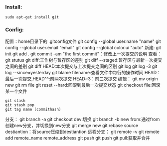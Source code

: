 ### Install: ###
    sudo apt-get install git
### Config: ###
配置：home目录下的 .gitconfig文件
	git config --global user.name "name"
    git config --global user.email "email"
	git config --global color.ui "auto"
新建:
    git init 
	git add .
	git commit -am "the first commit"：修改上一次提交的说明
查看：
	git stutus
	git diff:工作树与暂存区的差别
    git diff --staged:暂存区与最新一次提交之间的差别
    git diff HEAD:本次提交与上次提交之间的区别
    git log
    git log -3
    git log --since=yesterday
	git blame filename:查看文件中每行的操作时间
	HEAD：最后一次提交,HEAD^^:前两次提交 HEAD~3：前三次提交
编辑：
	git mv  origin new
	git rm  file
	git reset --hard:回滚到最后一次提交状态
	git checkout file:回滚某一个文件

	git stash
	git stash pop
	git tag name (commithash)
分支：
	git branch -a
	git checkout dev:切换
	git branch -b new from:通过from创建new分支，并切换到new分支
	git merge new
	git rebase source destiantion：将source压缩到destiantion
远程分支：
	git remote -v
	git remote add remote_name remote_address
	git push <remote name> <branch name>
	git push <remote name> <local branch name:remote branch name>
	git pull:获取并合并
	
	